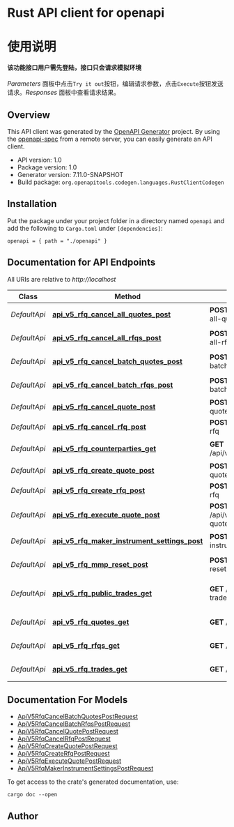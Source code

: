 # Rust API client for openapi

# 使用说明 
 <b>该功能接口用户需先登陆，接口只会请求模拟环境</b><br><br>*Parameters* 面板中点击`Try it out`按钮，编辑请求参数，点击`Execute`按钮发送请求。*Responses* 面板中查看请求结果。<br>


## Overview

This API client was generated by the [OpenAPI Generator](https://openapi-generator.tech) project.  By using the [openapi-spec](https://openapis.org) from a remote server, you can easily generate an API client.

- API version: 1.0
- Package version: 1.0
- Generator version: 7.11.0-SNAPSHOT
- Build package: `org.openapitools.codegen.languages.RustClientCodegen`

## Installation

Put the package under your project folder in a directory named `openapi` and add the following to `Cargo.toml` under `[dependencies]`:

```
openapi = { path = "./openapi" }
```

## Documentation for API Endpoints

All URIs are relative to *http://localhost*

Class | Method | HTTP request | Description
------------ | ------------- | ------------- | -------------
*DefaultApi* | [**api_v5_rfq_cancel_all_quotes_post**](docs/DefaultApi.md#api_v5_rfq_cancel_all_quotes_post) | **POST** /api/v5/rfq/cancel-all-quotes | 取消所有报价
*DefaultApi* | [**api_v5_rfq_cancel_all_rfqs_post**](docs/DefaultApi.md#api_v5_rfq_cancel_all_rfqs_post) | **POST** /api/v5/rfq/cancel-all-rfqs | 取消所有询价
*DefaultApi* | [**api_v5_rfq_cancel_batch_quotes_post**](docs/DefaultApi.md#api_v5_rfq_cancel_batch_quotes_post) | **POST** /api/v5/rfq/cancel-batch-quotes | 批量取消报价
*DefaultApi* | [**api_v5_rfq_cancel_batch_rfqs_post**](docs/DefaultApi.md#api_v5_rfq_cancel_batch_rfqs_post) | **POST** /api/v5/rfq/cancel-batch-rfqs | 批量取消询价
*DefaultApi* | [**api_v5_rfq_cancel_quote_post**](docs/DefaultApi.md#api_v5_rfq_cancel_quote_post) | **POST** /api/v5/rfq/cancel-quote | 取消报价
*DefaultApi* | [**api_v5_rfq_cancel_rfq_post**](docs/DefaultApi.md#api_v5_rfq_cancel_rfq_post) | **POST** /api/v5/rfq/cancel-rfq | 取消询价
*DefaultApi* | [**api_v5_rfq_counterparties_get**](docs/DefaultApi.md#api_v5_rfq_counterparties_get) | **GET** /api/v5/rfq/counterparties | 获取报价方信息
*DefaultApi* | [**api_v5_rfq_create_quote_post**](docs/DefaultApi.md#api_v5_rfq_create_quote_post) | **POST** /api/v5/rfq/create-quote | 报价
*DefaultApi* | [**api_v5_rfq_create_rfq_post**](docs/DefaultApi.md#api_v5_rfq_create_rfq_post) | **POST** /api/v5/rfq/create-rfq | 询价
*DefaultApi* | [**api_v5_rfq_execute_quote_post**](docs/DefaultApi.md#api_v5_rfq_execute_quote_post) | **POST** /api/v5/rfq/execute-quote | 执行报价
*DefaultApi* | [**api_v5_rfq_maker_instrument_settings_post**](docs/DefaultApi.md#api_v5_rfq_maker_instrument_settings_post) | **POST** /api/v5/rfq/maker-instrument-settings | 设置可报价产品
*DefaultApi* | [**api_v5_rfq_mmp_reset_post**](docs/DefaultApi.md#api_v5_rfq_mmp_reset_post) | **POST** /api/v5/rfq/mmp-reset | 重设MMP状态
*DefaultApi* | [**api_v5_rfq_public_trades_get**](docs/DefaultApi.md#api_v5_rfq_public_trades_get) | **GET** /api/v5/rfq/public-trades | 获取大宗交易公共成交数据
*DefaultApi* | [**api_v5_rfq_quotes_get**](docs/DefaultApi.md#api_v5_rfq_quotes_get) | **GET** /api/v5/rfq/quotes | 获取报价单信息
*DefaultApi* | [**api_v5_rfq_rfqs_get**](docs/DefaultApi.md#api_v5_rfq_rfqs_get) | **GET** /api/v5/rfq/rfqs | 获取询价单信息
*DefaultApi* | [**api_v5_rfq_trades_get**](docs/DefaultApi.md#api_v5_rfq_trades_get) | **GET** /api/v5/rfq/trades | 获取大宗交易信息


## Documentation For Models

 - [ApiV5RfqCancelBatchQuotesPostRequest](docs/ApiV5RfqCancelBatchQuotesPostRequest.md)
 - [ApiV5RfqCancelBatchRfqsPostRequest](docs/ApiV5RfqCancelBatchRfqsPostRequest.md)
 - [ApiV5RfqCancelQuotePostRequest](docs/ApiV5RfqCancelQuotePostRequest.md)
 - [ApiV5RfqCancelRfqPostRequest](docs/ApiV5RfqCancelRfqPostRequest.md)
 - [ApiV5RfqCreateQuotePostRequest](docs/ApiV5RfqCreateQuotePostRequest.md)
 - [ApiV5RfqCreateRfqPostRequest](docs/ApiV5RfqCreateRfqPostRequest.md)
 - [ApiV5RfqExecuteQuotePostRequest](docs/ApiV5RfqExecuteQuotePostRequest.md)
 - [ApiV5RfqMakerInstrumentSettingsPostRequest](docs/ApiV5RfqMakerInstrumentSettingsPostRequest.md)


To get access to the crate's generated documentation, use:

```
cargo doc --open
```

## Author



